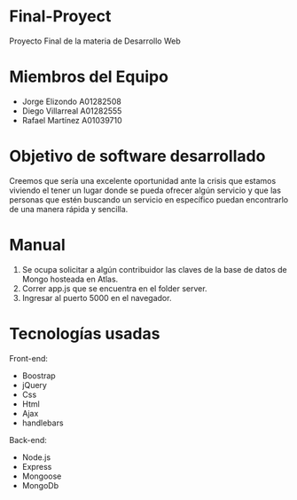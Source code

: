 # Final-Proyect

Proyecto Final de la materia de Desarrollo Web

# Miembros del Equipo

- Jorge Elizondo    A01282508
- Diego Villarreal  A01282555
- Rafael Martínez   A01039710

# Objetivo de software desarrollado

Creemos que sería una excelente oportunidad ante la crisis que estamos viviendo el tener un lugar donde se pueda ofrecer algún servicio y que las personas que estén buscando un servicio en específico puedan encontrarlo de una manera rápida y sencilla.

# Manual

1. Se ocupa solicitar a algún contribuidor las claves de la base de datos de Mongo hosteada en Atlas.
2. Correr app.js que se encuentra en el folder server.
3. Ingresar al puerto 5000 en el navegador.

# Tecnologías usadas

Front-end:
- Boostrap
- jQuery
- Css
- Html
- Ajax
- handlebars

Back-end:
- Node.js
- Express
- Mongoose
- MongoDb

